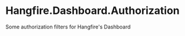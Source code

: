 Hangfire.Dashboard.Authorization
================================

Some authorization filters for Hangfire's Dashboard

